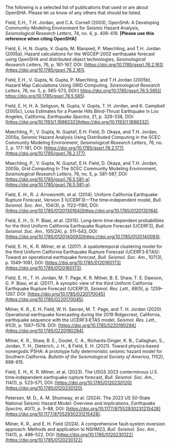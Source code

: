 The following is a selected list of publications that used or are about OpenSHA.
Please let us know of any others that should be listed.

Field, E.H., T.H. Jordan, and C.A. Cornell (2003), OpenSHA: A Developing Community-Modeling Environment for Seismic Hazard Analysis, _Seismological Research Letters_, 74, no. 4, p. 406-419. **[Please use this reference when citing OpenSHA]**

Field, E. H, N. Gupta, V. Gupta, M. Blanpied, P. Maechling, and T.H. Jordan (2005a), Hazard calculations for the WGCEP-2002 earthquake forecast using OpenSHA and distributed object technologies, _Seismological Research Letters_, 76, p. 161-167, DOI: [https://doi.org/10.1785/gssrl.76.2.161](https://doi.org/10.1785/gssrl.76.2.161).

Field, E.H., V. Gupta, N. Gupta, P. Maechling, and T.H Jordan (2005b), Hazard Map Calculations Using GRID Computing, _Seismological Research Letters_, 76, no. 5, p. 565-573, DOI:[ https://doi.org/10.1785/gssrl.76.5.565]( https://doi.org/10.1785/gssrl.76.5.565).

Field, E. H, H. A. Seligson, N. Gupta, V. Gupta, T. H. Jordan, and K. Campbell (2005c), Loss Estimates for a Puente Hills Blind-Thrust Earthquake in Los Angeles, California, _Earthquake Spectra_, 21, p. 329-338, DOI: [https://doi.org/10.1193/1.1898332](https://doi.org/10.1193/1.1898332).

Maechling, P., V. Gupta, N. Gupta1, E.H. Field, D. Okaya, and T.H. Jordan, 2005a, Seismic Hazard Analysis Using Distributed Computing in the SCEC Community Modeling Environment, _Seismological Research Letters_, 76, no. 2, p. 177-181, DOI: [https://doi.org/10.1785/gssrl.76.2.177](https://doi.org/10.1785/gssrl.76.2.177).

Maechling, P., V. Gupta, N. Gupta1, E.H. Field, D. Okaya, and T.H. Jordan, 2005b, Grid Computing In The SCEC Community Modeling Environment, _Seismological Research Letters_, 76, no. 5, p. 581-587, DOI: [https://doi.org/10.1785/gssrl.76.5.581-a](https://doi.org/10.1785/gssrl.76.5.581-a).

Field, E. H., R. J. Arrowsmith, et al. (2014). Uniform California Earthquake Rupture Forecast, Version 3 (UCERF3)—The time‐independent model, _Bull. Seismol. Soc. Am._, 104(3), p. 1122–1180, DOI: [https://doi.org/10.1785/0120130164](https://doi.org/10.1785/0120130164).

Field, E. H., G. P. Biasi, et al. (2015). Long‐term time‐dependent probabilities for the third Uniform California Earthquake Rupture Forecast (UCERF3), _Bull. Seismol. Soc. Am._, 105(2A), p. 511–543, DOI: [https://doi.org/10.1785/0120140093](https://doi.org/10.1785/0120140093).

Field, E. H., K. R. Milner, et al. (2017). A spatiotemporal clustering model for the third Uniform California Earthquake Rupture Forecast (UCERF3‐ETAS): Toward an operational earthquake forecast, _Bull. Seismol. Soc. Am._, 107(3), p. 1049–1081, DOI: [https://doi.org/10.1785/0120160173](https://doi.org/10.1785/0120160173).

Field, E. H., T. H. Jordan, M. T. Page, K. R. Milner, B. E. Shaw, T. E. Dawson, G. P. Biasi, et al. (2017). A synoptic view of the third Uniform California Earthquake Rupture Forecast (UCERF3), _Seismol. Res. Lett._, 88(5), p. 1259–1267. DOI: [https://doi.org/10.1785/0220170045](https://doi.org/10.1785/0220170045).

Milner, K. R., E. H. Field, W. H. Savran, M. T. Page, and T. H. Jordan (2020). Operational earthquake forecasting during the 2019 Ridgecrest, California, earthquake sequence with the UCERF3‐ETAS model, _Seismol. Res. Lett._, 91(3), p. 1567–1578. DOI: [https://doi.org/10.1785/0220190294](https://doi.org/10.1785/0220190294).

Milner, K. R., Shaw, B. E., Goulet, C. A., Richards‐Dinger, K. B., Callaghan, S., Jordan, T. H., Dieterich, J. H., & Field, E. H. (2021). Toward physics‐based nonergodic PSHA: A prototype fully deterministic seismic hazard model for Southern California. _Bulletin of the Seismological Society of America_, 111(2), 898-915.

Field, E. H., K. R. Milner, et al. (2023). The USGS 2023 conterminous U.S. time‐independent earthquake rupture forecast, _Bull. Seismol. Soc. Am._, 114(1), p. 523–571, DOI: [https://doi.org/10.1785/0120230120](https://doi.org/10.1785/0120230120).

Petersen, M. D., A. M. Shumway, et al. (2024). The 2023 US 50-State National Seismic Hazard Model: Overview and implications, _Earthquake Spectra_, 40(1), p. 5–88, DOI: [https://doi.org/10.1177/87552930231215428](https://doi.org/10.1177/87552930231215428).

Milner, K. R., and E. H. Field (2024). A comprehensive fault‐system inversion approach: Methods and application to NSHM23, _Bull. Seismol. Soc. Am._, 114(1), p. 486–522, DOI: [https://doi.org/10.1785/0120230122](https://doi.org/10.1785/0120230122).
